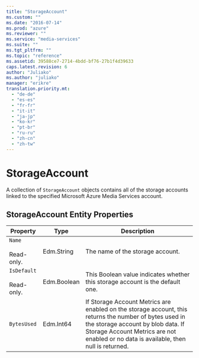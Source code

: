 ```yaml
---
title: "StorageAccount"
ms.custom: ""
ms.date: "2016-07-14"
ms.prod: "azure"
ms.reviewer: ""
ms.service: "media-services"
ms.suite: ""
ms.tgt_pltfrm: ""
ms.topic: "reference"
ms.assetid: 39588ce7-2714-4bdd-bf76-27b1f4d39633
caps.latest.revision: 6
author: "Juliako"
ms.author: "juliako"
manager: "erikre"
translation.priority.mt: 
  - "de-de"
  - "es-es"
  - "fr-fr"
  - "it-it"
  - "ja-jp"
  - "ko-kr"
  - "pt-br"
  - "ru-ru"
  - "zh-cn"
  - "zh-tw"
---
```

# StorageAccount
A collection of `StorageAccount` objects contains all of the storage accounts linked to the specified Microsoft Azure Media Services account.  
  
## StorageAccount Entity Properties  
  
|Property|Type|Description|  
|--------------|----------|-----------------|  
|`Name`<br /><br /> Read-only.|Edm.String|The name of the storage account.|  
|`IsDefault`<br /><br /> Read-only.|Edm.Boolean|This Boolean value indicates whether this storage account is the default one.|  
|`BytesUsed`|Edm.Int64|If Storage Account Metrics are enabled on the storage account, this returns the number of bytes used in the storage account by blob data. If Storage Account Metrics are not enabled or no data is available, then null is returned.|